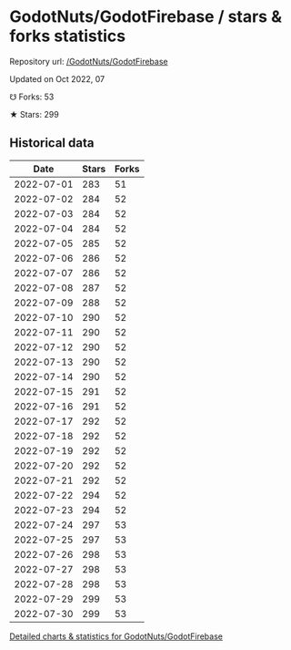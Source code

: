 # GodotNuts/GodotFirebase / stars & forks statistics

Repository url: [/GodotNuts/GodotFirebase](https://github.com/GodotNuts/GodotFirebase)

Updated on Oct 2022, 07

☋ Forks: 53

★ Stars: 299

## Historical data
| Date | Stars | Forks |
|------|-------|-------|
| 2022-07-01 | 283 | 51 | 
| 2022-07-02 | 284 | 52 | 
| 2022-07-03 | 284 | 52 | 
| 2022-07-04 | 284 | 52 | 
| 2022-07-05 | 285 | 52 | 
| 2022-07-06 | 286 | 52 | 
| 2022-07-07 | 286 | 52 | 
| 2022-07-08 | 287 | 52 | 
| 2022-07-09 | 288 | 52 | 
| 2022-07-10 | 290 | 52 | 
| 2022-07-11 | 290 | 52 | 
| 2022-07-12 | 290 | 52 | 
| 2022-07-13 | 290 | 52 | 
| 2022-07-14 | 290 | 52 | 
| 2022-07-15 | 291 | 52 | 
| 2022-07-16 | 291 | 52 | 
| 2022-07-17 | 292 | 52 | 
| 2022-07-18 | 292 | 52 | 
| 2022-07-19 | 292 | 52 | 
| 2022-07-20 | 292 | 52 | 
| 2022-07-21 | 292 | 52 | 
| 2022-07-22 | 294 | 52 | 
| 2022-07-23 | 294 | 52 | 
| 2022-07-24 | 297 | 53 | 
| 2022-07-25 | 297 | 53 | 
| 2022-07-26 | 298 | 53 | 
| 2022-07-27 | 298 | 53 | 
| 2022-07-28 | 298 | 53 | 
| 2022-07-29 | 299 | 53 | 
| 2022-07-30 | 299 | 53 | 


[Detailed charts & statistics for GodotNuts/GodotFirebase](https://reviewgithub.com/rep/GodotNuts/GodotFirebase)
